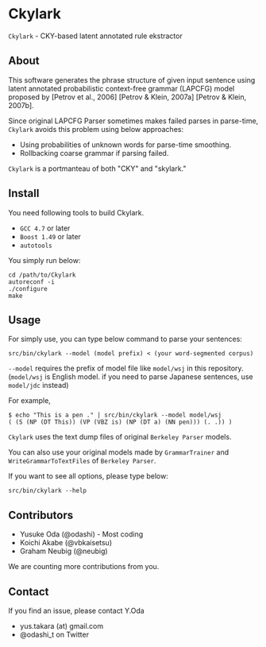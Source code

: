 Ckylark
=======

`Ckylark` - CKY-based latent annotated rule ekstractor


About
-----

This software generates the phrase structure of given input
sentence using latent annotated probabilistic context-free
grammar (LAPCFG) model proposed by
[Petrov et al., 2006]
[Petrov & Klein, 2007a]
[Petrov & Klein, 2007b].

Since original LAPCFG Parser sometimes makes failed parses in
parse-time, `Ckylark` avoids this problem using
below approaches:
* Using probabilities of unknown words for parse-time
  smoothing.
* Rollbacking coarse grammar if parsing failed.

`Ckylark` is a portmanteau of both "CKY" and "skylark."


Install
-------

You need following tools to build Ckylark.
* `GCC 4.7` or later
* `Boost 1.49` or later
* `autotools`

You simply run below:

    cd /path/to/Ckylark
    autoreconf -i
    ./configure
    make


Usage
-----

For simply use, you can type below command to parse your
sentences:

    src/bin/ckylark --model (model prefix) < (your word-segmented corpus)

`--model` requires the prefix of model file like `model/wsj` in
this repository.
(`model/wsj` is English model. if you need to parse Japanese
sentences, use `model/jdc` instead)

For example,

    $ echo "This is a pen ." | src/bin/ckylark --model model/wsj
    ( (S (NP (DT This)) (VP (VBZ is) (NP (DT a) (NN pen))) (. .)) )

`Ckylark` uses the text dump files of original `Berkeley Parser`
models.

You can also use your original models made by `GrammarTrainer`
and `WriteGrammarToTextFiles` of `Berkeley Parser`.

If you want to see all options, please type below:

    src/bin/ckylark --help


Contributors
------------

* Yusuke Oda (@odashi) - Most coding
* Koichi Akabe (@vbkaisetsu)
* Graham Neubig (@neubig)

We are counting more contributions from you.


Contact
-------

If you find an issue, please contact Y.Oda
* yus.takara (at) gmail.com
* @odashi_t on Twitter


